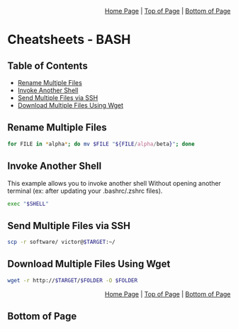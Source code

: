 <p align="right">
  <a href="/README.md">Home Page</a> |
  <a href="/CheatSheets/bash.md#table-of-contents">Top of Page</a> |
  <a href="/CheatSheets/bash.md#bottom-of-page">Bottom of Page</a>
</p>

# Cheatsheets - BASH
## Table of Contents
* [Rename Multiple Files](#rename-multiple-files)
* [Invoke Another Shell](#invoke-another-shell)
* [Send Multiple Files via SSH](#send-multiple-files-via-ssh)
* [Download Multiple Files Using Wget](#download-multiple-files-using-wget)

## Rename Multiple Files
```bash
for FILE in *alpha*; do mv $FILE "${FILE/alpha/beta}"; done
```

## Invoke Another Shell
This example allows you to invoke another shell Without opening another terminal (ex: after updating your .bashrc/.zshrc files).
```bash
exec "$SHELL"
```

## Send Multiple Files via SSH
```bash
scp -r software/ victor@$TARGET:~/
```

## Download Multiple Files Using Wget
```bash
wget -r http://$TARGET/$FOLDER -O $FOLDER
```

<p align="right">
  <a href="/README.md">Home Page</a> |
  <a href="/CheatSheets/bash.md#table-of-contents">Top of Page</a> |
  <a href="/CheatSheets/bash.md#bottom-of-page">Bottom of Page</a>
</p>

## Bottom of Page
